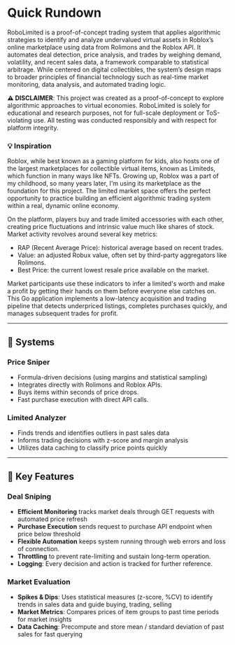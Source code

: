 # Quick Rundown

RoboLimited is a proof-of-concept trading system that applies algorithmic strategies to identify and analyze undervalued virtual assets in Roblox’s online marketplace using data from Rolimons and the Roblox API. It automates deal detection, price analysis, and trades by weighing demand, volatility, and recent sales data, a framework comparable to statistical arbitrage. While centered on digital collectibles, the system’s design maps to broader principles of financial technology such as real-time market monitoring, data analysis, and automated trading logic.

**⚠️ DISCLAIMER**:
This project was created as a proof-of-concept to explore algorithmic approaches to virtual economies. RoboLimited is solely for educational and research purposes, not for full-scale deployment or ToS-violating use. All testing was conducted responsibly and with respect for platform integrity.

### 💡 Inspiration ###
Roblox, while best known as a gaming platform for kids, also hosts one of the largest marketplaces for collectible virtual items, known as Limiteds, which function in many ways like NFTs. Growing up, Roblox was a part of my childhood, so many years later, I'm using its marketplace as the foundation for this project. The limited market space offers the perfect opportunity to practice building an efficient algorithmic trading system within a real, dynamic online economy.

On the platform, players buy and trade limited accessories with each other, creating price fluctuations and intrinsic value much like shares of stock. Market activity revolves around several key metrics:
- RAP (Recent Average Price): historical average based on recent trades.
- Value: an adjusted Robux value, often set by third-party aggregators like Rolimons.
- Best Price: the current lowest resale price available on the market.

Market participants use these indicators to infer a limited's worth and make a profit by getting their hands on them before everyone else catches on. This Go application implements a low-latency acquisition and trading pipeline that detects underpriced listings, completes purchases quickly, and manages subsequent trades for profit.

---

## 📌 Systems

### Price Sniper
- Formula-driven decisions (using margins and statistical sampling)
- Integrates directly with Rolimons and Roblox APIs.
- Buys items within seconds of price drops.
- Fast purchase execution with direct API calls.

### Limited Analyzer
- Finds trends and identifies outliers in past sales data
- Informs trading decisions with z-score and margin analysis
- Utilizes data caching to classify price points quickly


---

## 🚀 Key Features

### Deal Sniping  
- **Efficient Monitoring** tracks market deals through GET requests with automated price refresh
- **Purchase Execution** sends request to purchase API endpoint when price below threshold
- **Flexible Automation** keeps system running through web errors and loss of connection.
- **Throttling** to prevent rate-limiting and sustain long-term operation.
- **Logging**: Every decision and action is tracked for further reference.

### Market Evaluation
- **Spikes & Dips**: Uses statistical measures (z-score, %CV) to identify trends in sales data and guide buying, trading, selling
- **Market Metrics**: Compares prices of item groups to past time periods for market insights  
- **Data Caching**: Precompute and store mean / standard deviation of past sales for fast querying

#

